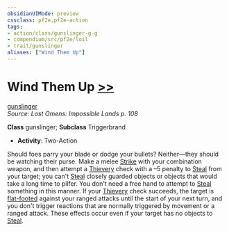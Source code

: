 ```yaml
---
obsidianUIMode: preview
cssclass: pf2e,pf2e-action
tags:
- action/class/gunslinger-g-g
- compendium/src/pf2e/loil
- trait/gunslinger
aliases: ["Wind Them Up"]
---
```

# Wind Them Up [>>](/rules/core-rulebook/chapter-9-playing-the-game.md#Actions "Two-Action")
[gunslinger](/rules/traits/gunslinger-g-g.md)  
*Source: Lost Omens: Impossible Lands p. 108*  

**Class** gunslinger; **Subclass** Triggerbrand
- **Activity**: Two-Action

Should foes parry your blade or dodge your bullets? Neither—they should be watching their purse. Make a melee [Strike](/rules/actions/strike.md) with your combination weapon, and then attempt a [Thievery](/compendium/skills.md#Thievery) check with a –5 penalty to [Steal](/rules/actions/steal.md) from your target; you can't [Steal](/rules/actions/steal.md) closely guarded objects or objects that would take a long time to pilfer. You don't need a free hand to attempt to [Steal](/rules/actions/steal.md) something in this manner. If your [Thievery](/compendium/skills.md#Thievery) check succeeds, the target is [flat-footed](/rules/conditions.md#Flat-footed) against your ranged attacks until the start of your next turn, and you don't trigger reactions that are normally triggered by movement or a ranged attack. These effects occur even if your target has no objects to [Steal](/rules/actions/steal.md).